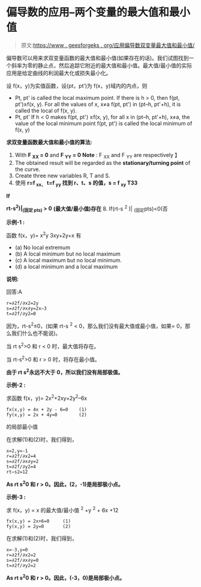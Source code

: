 # 偏导数的应用–两个变量的最大值和最小值

> 原文:[https://www . geesforgeks . org/应用偏导数双变量最大值和最小值/](https://www.geeksforgeeks.org/application-of-partial-derivative-two-variable-maxima-and-minima/)

偏导数可以用来求双变量函数的最大值和最小值(如果存在的话)。我们试图找到一个斜率为零的静止点，然后追踪它附近的最大值和最小值。最大值/最小值的实际应用是给定曲线的利润最大化或损失最小化。

设 f(x，y)为实值函数，设(pt，pt’)为 f(x，y)域内的内点，则

*   Pt, pt' is called the local maximum point. If there is h > 0, then f(pt, pt')≥f(x, y). For all the values of x, x≠a f(pt, pt') in (pt–h, pt'+h), it is called the local of f(x, y).
*   Pt, pt' If h < 0 makes f(pt, pt') ≥f(x, y), for all x in (pt–h, pt'+h), x≠a, the value of the local minimum point f(pt, pt') is called the local minimum of f(x, y)

**求双变量函数最大值和最小值的算法:**

1.  With **F <sub>XX</sub> = 0** and **F <sub>YY</sub> = 0** **Note** : F <sub>XX</sub> and F <sub>YY</sub> are respectively 】
2.  The obtained result will be regarded as the **stationary/turning point** of the curve.
3.  Create three new variables R, T and S.
4.  使用 **r=f <sub>xx、</sub> t=f <sub>yy</sub> 找到 r、t、s 的值，s = f <sub>xy</sub> T33**

**If**

**rt-s<sup>2</sup>)|<sub>(固定 pts)</sub> > 0** 
**(最大值/最小值)存在**
8.  If(rt-s <sup>2</sup> )| <sub>(固定</sub>pts)<0(否

**示例-1 :**

函数 f(x，y)= x<sup>2</sup>y 3xy+2y+x 有

*   (a) No local extremum
*   (b) A local minimum but no local maximum
*   (c) A local maximum but no local minimum.
*   (d) a local minimum and a local maximum

**说明:**

回答:A

```
r=∂2f/∂x2=2y
s=∂2f/∂x∂y=2x−3
t=∂2f/∂y2=0
```

因为，rt-s<sup>2</sup>≤0，(如果 rt-s <sup>2</sup> < 0，那么我们没有最大值或最小值，如果= 0，那么我们什么也不能说)。

当 rt s<sup>2</sup>>0 和 r < 0 时，最大值将存在。

当 rt-s<sup>2</sup>>0 和 r > 0 时，将存在最小值。

**由于 rt s<sup>2</sup>永远不大于 0，所以我们没有局部极值。**

**示例-2 :**

求函数 f(x，y)= 2x<sup>2</sup>+2xy+2y<sup>2</sup>–6x

```
fx(x,y) = 4x + 2y - 6=0    (1)
fy(x,y) = 2x + 4y=0        (2)
```

的局部最小值

在求解(1)和(2)时，我们得到，

```
x=2,y=-1
r=∂2f/∂x2=4
s=∂2f/∂x∂y=2
t=∂2f/∂y2=4
rt−s2=12
```

**As rt s<sup>2</sup>0 和 r > 0。因此，(2，-1)是局部极小点。**

**示例-3 :**

求 f(x，y) = x 的最大值/最小值 <sup>2</sup> +y <sup>2</sup> + 6x +12

```
fx(x,y) = 2x+6=0     (1)
fy(x,y) = 2y=0       (2)
```

在求解(1)和(2)时，我们得到，

```
x=-3,y=0
r=∂2f/∂x2=2
s=∂2f/∂x∂y=0
t=∂2f/∂y2=2
```

**As rt s<sup>2</sup>0 和 r > 0。因此，(-3，0)是局部极小点。**